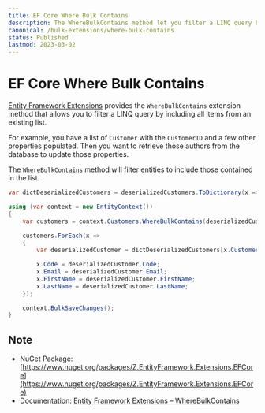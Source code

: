 ```yaml
---
title: EF Core Where Bulk Contains
description: The WhereBulkContains method let you filter a LINQ query by including all items from an existing list.
canonical: /bulk-extensions/where-bulk-contains
status: Published
lastmod: 2023-03-02
---
```


# EF Core Where Bulk Contains

[Entity Framework Extensions](https://entityframework-extensions.net/) provides the `WhereBulkContains` extension method that allows you to filter a LINQ query by including all items from an existing list.

For example, you have a list of `Customer` with the `CustomerID` and a few other properties populated. Then you want to retrieve those authors from the database to update those properties.

The `WhereBulkContains` method will filter entities to include those contained in the list.

```csharp
var dictDeserializedCustomers = deserializedCustomers.ToDictionary(x => x.CustomerID);

using (var context = new EntityContext())
{
    var customers = context.Customers.WhereBulkContains(deserializedCustomers).ToList();

    customers.ForEach(x =>
    {
        var deserializedCustomer = dictDeserializedCustomers[x.CustomerID];

        x.Code = deserializedCustomer.Code;
        x.Email = deserializedCustomer.Email;
        x.FirstName = deserializedCustomer.FirstName;
        x.LastName = deserializedCustomer.LastName;
    });

    context.BulkSaveChanges();
}
```

## Note

 - NuGet Package: [https://www.nuget.org/packages/Z.EntityFramework.Extensions.EFCore](https://www.nuget.org/packages/Z.EntityFramework.Extensions.EFCore)
 - Documentation: [Entity Framework Extensions – WhereBulkContains](https://entityframework-extensions.net/where-bulk-contains)
